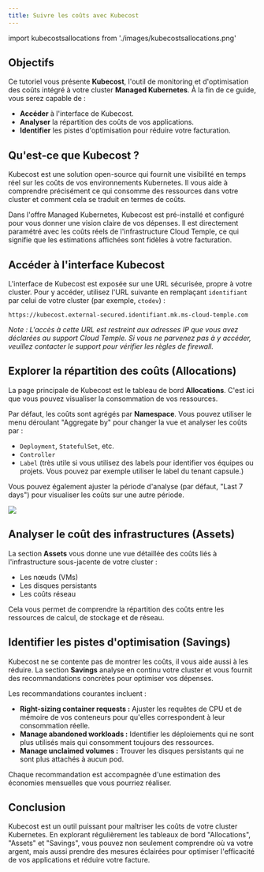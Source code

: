 ```yaml
---
title: Suivre les coûts avec Kubecost
---
```

import kubecostsallocations from './images/kubecostsallocations.png'

## Objectifs

Ce tutoriel vous présente **Kubecost**, l'outil de monitoring et d'optimisation des coûts intégré à votre cluster **Managed Kubernetes**. À la fin de ce guide, vous serez capable de :

- **Accéder** à l'interface de Kubecost.
- **Analyser** la répartition des coûts de vos applications.
- **Identifier** les pistes d'optimisation pour réduire votre facturation.

## Qu'est-ce que Kubecost ?

Kubecost est une solution open-source qui fournit une visibilité en temps réel sur les coûts de vos environnements Kubernetes. Il vous aide à comprendre précisément ce qui consomme des ressources dans votre cluster et comment cela se traduit en termes de coûts.

Dans l'offre Managed Kubernetes, Kubecost est pré-installé et configuré pour vous donner une vision claire de vos dépenses. Il est directement paramétré avec les coûts réels de l'infrastructure Cloud Temple, ce qui signifie que les estimations affichées sont fidèles à votre facturation.

## Accéder à l'interface Kubecost

L'interface de Kubecost est exposée sur une URL sécurisée, propre à votre cluster. Pour y accéder, utilisez l'URL suivante en remplaçant `identifiant` par celui de votre cluster (par exemple, `ctodev`) :

`https://kubecost.external-secured.identifiant.mk.ms-cloud-temple.com`

*Note : L'accès à cette URL est restreint aux adresses IP que vous avez déclarées au support Cloud Temple. Si vous ne parvenez pas à y accéder, veuillez contacter le support pour vérifier les règles de firewall.*

## Explorer la répartition des coûts (Allocations)

La page principale de Kubecost est le tableau de bord **Allocations**. C'est ici que vous pouvez visualiser la consommation de vos ressources.

Par défaut, les coûts sont agrégés par **Namespace**. Vous pouvez utiliser le menu déroulant "Aggregate by" pour changer la vue et analyser les coûts par :
- `Deployment`, `StatefulSet`, etc.
- `Controller`
- `Label` (très utile si vous utilisez des labels pour identifier vos équipes ou projets. Vous pouvez par exemple utiliser le label du tenant capsule.)

Vous pouvez également ajuster la période d'analyse (par défaut, "Last 7 days") pour visualiser les coûts sur une autre période.

<img src={kubecostsallocations} />

## Analyser le coût des infrastructures (Assets)

La section **Assets** vous donne une vue détaillée des coûts liés à l'infrastructure sous-jacente de votre cluster :
- Les nœuds (VMs)
- Les disques persistants
- Les coûts réseau

Cela vous permet de comprendre la répartition des coûts entre les ressources de calcul, de stockage et de réseau.

## Identifier les pistes d'optimisation (Savings)

Kubecost ne se contente pas de montrer les coûts, il vous aide aussi à les réduire. La section **Savings** analyse en continu votre cluster et vous fournit des recommandations concrètes pour optimiser vos dépenses.

Les recommandations courantes incluent :
- **Right-sizing container requests :** Ajuster les requêtes de CPU et de mémoire de vos conteneurs pour qu'elles correspondent à leur consommation réelle.
- **Manage abandoned workloads :** Identifier les déploiements qui ne sont plus utilisés mais qui consomment toujours des ressources.
- **Manage unclaimed volumes :** Trouver les disques persistants qui ne sont plus attachés à aucun pod.

Chaque recommandation est accompagnée d'une estimation des économies mensuelles que vous pourriez réaliser.

## Conclusion

Kubecost est un outil puissant pour maîtriser les coûts de votre cluster Kubernetes. En explorant régulièrement les tableaux de bord "Allocations", "Assets" et "Savings", vous pouvez non seulement comprendre où va votre argent, mais aussi prendre des mesures éclairées pour optimiser l'efficacité de vos applications et réduire votre facture.
